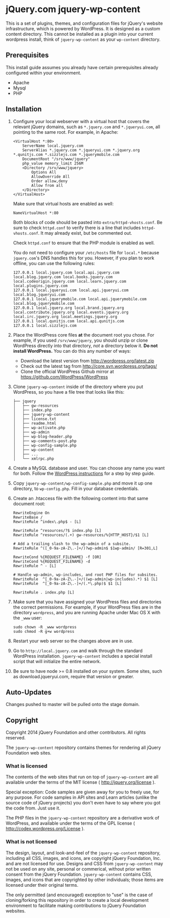 # jQuery.com jquery-wp-content

This is a set of plugins, themes, and configuration files for jQuery's website infrastructure, which is powered by WordPress. It is designed as a custom content directory.  This cannot be installed as a plugin into your current wordpress install, think of `jquery-wp-content` as your `wp-content` directory. 

## Prerequisites

This install guide assumes you already have certain prerequisites already configured within your environment.

* Apache
* Mysql
* PHP

## Installation

1. Configure your local webserver with a virtual host that covers the relevant jQuery domains, such as `*.jquery.com` and `*.jqueryui.com`, all pointing to the same root. For example, in Apache:

	```
	<VirtualHost *:80>
		ServerName local.jquery.com
		ServerAlias *.jquery.com *.jqueryui.com *.jquery.org *.qunitjs.com *.sizzlejs.com *.jquerymobile.com
		DocumentRoot "/srv/www/jquery"
		php_value memory_limit 256M
		<Directory /srv/www/jquery>
			Options All
			AllowOverride All
			Order allow,deny
			Allow from all
		</Directory>
	</VirtualHost>
	```

	Make sure that virtual hosts are enabled as well:

	```
	NameVirtualHost *:80
	```

	Both blocks of code should be pasted into `extra/httpd-vhosts.conf`.
	Be sure to check `httpd.conf` to verify there is a line that includes
	`httpd-vhosts.conf`. It may already exist, but be commented out.

	Check `httpd.conf` to ensure that the PHP module is enabled as well.

	You do not need to configure your `/etc/hosts` file for `local.*` because `jquery.com`'s DNS handles this for you. However, if you plan to work offline, you can use the following rules:

	```
	127.0.0.1 local.jquery.com local.api.jquery.com local.blog.jquery.com local.books.jquery.com local.codeorigin.jquery.com local.learn.jquery.com local.plugins.jquery.com
	127.0.0.1 local.jqueryui.com local.api.jqueryui.com local.blog.jqueryui.com
	127.0.0.1 local.jquerymobile.com local.api.jquerymobile.com local.blog.jquerymobile.com
	127.0.0.1 local.jquery.org local.brand.jquery.org local.contribute.jquery.org local.events.jquery.org local.irc.jquery.org local.meetings.jquery.org
	127.0.0.1 local.qunitjs.com local.api.qunitjs.com
	127.0.0.1 local.sizzlejs.com
	```

1. Place the WordPress core files **at** the document root you chose. For example, if you used `/srv/www/jquery`, you should unzip or clone WordPress directly into that directory, *not* a directory below it. **Do not install WordPress.** You can do this any number of ways:
	* Download the latest version from http://wordpress.org/latest.zip
	* Check out the latest tag from http://core.svn.wordpress.org/tags/
	* Clone the official WordPress Github mirror at https://github.com/WordPress/WordPress

1. Clone `jquery-wp-content` inside of the directory where you put WordPress, so you have a file tree that looks like this:

	```
	├── jquery
	│   ├── gw-resources
	│   ├── index.php
	│   ├── jquery-wp-content
	│   ├── license.txt
	│   ├── readme.html
	│   ├── wp-activate.php
	│   ├── wp-admin
	│   ├── wp-blog-header.php
	│   ├── wp-comments-post.php
	│   ├── wp-config-sample.php
	│   ├── wp-content
	│   ├── ...
	│   └── xmlrpc.php
	```

1. Create a MySQL database and user. You can choose any name you want for both. Follow the [WordPress instructions](http://codex.wordpress.org/Installing_WordPress#Step_2:_Create_the_Database_and_a_User) for a step by step guide.

1. Copy `jquery-wp-content/wp-config-sample.php` and move it up one directory, to `wp-config.php`. Fill in your database credentials.

1. Create an .htaccess file with the following content into that same document root:

	```
	RewriteEngine On
	RewriteBase /
	RewriteRule ^index\.php$ - [L]

	RewriteRule ^resources/?$ index.php [L]
	RewriteRule ^resources/(.+) gw-resources/%{HTTP_HOST}/$1 [L]

	# Add a trailing slash to the wp-admin of a subsite.
	RewriteRule ^([_0-9a-zA-Z\.-]+/)?wp-admin$ $1wp-admin/ [R=301,L]

	RewriteCond %{REQUEST_FILENAME} -f [OR]
	RewriteCond %{REQUEST_FILENAME} -d
	RewriteRule ^ - [L]

	# Handle wp-admin, wp-includes, and root PHP files for subsites.
	RewriteRule  ^[_0-9a-zA-Z\.-]+/((wp-admin|wp-includes).*) $1 [L]
	RewriteRule  ^[_0-9a-zA-Z\.-]+/(.*\.php)$ $1 [L]

	RewriteRule . index.php [L]
	```

1. Make sure that you have assigned your WordPress files and directories the correct permissions.
For example, if your WordPress files are in the directory ```wordpress```, and you are running Apache under Mac OS X with the ```_www``` user:

	```
	sudo chown -R _www wordpress
	sudo chmod -R g+w wordpress
	```

1. Restart your web server so the changes above are in use.

1. Go to `http://local.jquery.com` and walk through the standard WordPress installation. `jquery-wp-content` includes a special install script that will initialize the entire network.

1. Be sure to have node >= 0.8 installed on your system.  Some sites, such as download.jqueryui.com, require that version or greater.

## Auto-Updates
Changes pushed to master will be pulled onto the stage domain.

## Copyright

Copyright 2014 jQuery Foundation and other contributors. All rights reserved.

The `jquery-wp-content` repository contains themes for rendering all jQuery Foundation web sites.

### What is licensed

The contents of the web sites that run on top of `jquery-wp-content` are all available under the terms of the MIT license ( http://jquery.org/license ).

Special exception: Code samples are given away for you to freely use, for any purpose. For code samples in API sites
and Learn articles (unlike the source code of jQuery projects) you don't even have to say where you got the code from.
Just use it.

The PHP files in the `jquery-wp-content` repository are a derivative work of WordPress, and available under the
terms of the GPL license ( http://codex.wordpress.org/License ).

### What is not licensed

The design, layout, and look-and-feel of the `jquery-wp-content` repository, including all CSS, images, and
icons, are copyright jQuery Foundation, Inc. and are not licensed for use. Designs and CSS from `jquery-wp-content` may not be used on any site, personal or commerical, without prior written consent from the jQuery Foundation. `jquery-wp-content` contains CSS, images, and icons that are copyrighted by other individuals; those items are licensed under their original terms.

The only permitted (and encouraged) exception to "use" is the case of cloning/forking this repository in order to create a local development environment to facilitate making contributions to jQuery Foundation websites.
